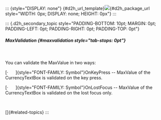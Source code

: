 ::: {style="DISPLAY: none"}
[](ms-xhelp:///?Id=d2h_url_template){#d2h_url_template}![](!package_url!){#d2h_package_url style="WIDTH: 0px; DISPLAY: none; HEIGHT: 0px"}
:::

::: {.d2h_secondary_topic style="PADDING-BOTTOM: 10pt; MARGIN: 0pt; PADDING-LEFT: 0pt; PADDING-RIGHT: 0pt; PADDING-TOP: 0pt"}
##### MaxValidation {#maxvalidation style="tab-stops: 0pt"}

 

You can validate the MaxValue in two ways:

[·      ]{style="FONT-FAMILY: Symbol"}OnKeyPress -- MaxValue of the CurrencyTextBox is validated on the key press.

[·      ]{style="FONT-FAMILY: Symbol"}OnLostFocus -- MaxValue of the CurrencyTextBox is validated on the lost focus only.

 

[]{#related-topics}
:::
